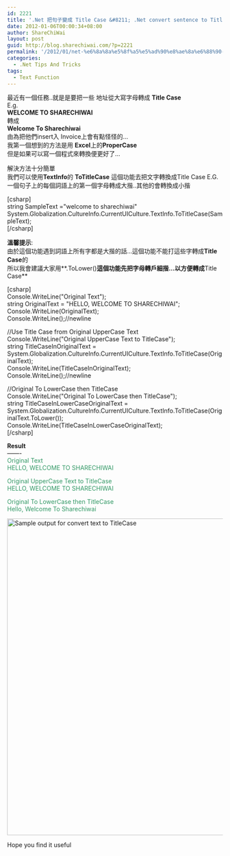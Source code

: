 ```yaml
---
id: 2221
title: '.Net 把句子變成 Title Case &#8211; .Net convert sentence to Title Case (This first Letter of the Word to Upper Case)'
date: 2012-01-06T00:00:34+08:00
author: ShareChiWai
layout: post
guid: http://blog.sharechiwai.com/?p=2221
permalink: '/2012/01/net-%e6%8a%8a%e5%8f%a5%e5%ad%90%e8%ae%8a%e6%88%90-title-case-net-convert-sentence-to-title-case-this-first-letter-of-the-word-to-upper-case/'
categories:
  - .Net Tips And Tricks
tags:
  - Text Function
---
```

最近有一個任務..就是是要把一些 地址從大寫字母轉成 **Title Case**  
E.g.  
**WELCOME TO SHARECHIWAI**  
轉成  
**Welcome To Sharechiwai**  
由為把他們insert入 Invoice上會有點怪怪的&#8230;  
我第一個想到的方法是用 **Excel**上的**ProperCase**  
但是如果可以寫一個程式來轉換便更好了&#8230;

解決方法十分簡單  
我們可以使用**TextInfo**的 **ToTitleCase** 這個功能去把文字轉換成Title Case E.G. 一個句子上的每個詞語上的第一個字母轉成大揩..其他的會轉換成小揩

[csharp]  
string SampleText ="welcome to sharechiwai"  
System.Globalization.CultureInfo.CurrentUICulture.TextInfo.ToTitleCase(SampleText);  
[/csharp]

**溫馨提示**:  
由於這個功能遇到詞語上所有字都是大揩的話&#8230;這個功能不能打這些字轉成**Title Case**的  
所以我會建議大家用**.ToLower()**這個功能先把字母轉戶細揩&#8230;以方便轉成**Title Case**

[csharp]  
Console.WriteLine("Original Text");  
string OriginalText = "HELLO, WELCOME TO SHARECHIWAI";  
Console.WriteLine(OriginalText);  
Console.WriteLine();//newline

//Use Title Case from Original UpperCase Text  
Console.WriteLine("Original UpperCase Text to TitleCase");  
string TitleCaseInOriginalText =  
System.Globalization.CultureInfo.CurrentUICulture.TextInfo.ToTitleCase(OriginalText);  
Console.WriteLine(TitleCaseInOriginalText);  
Console.WriteLine();//newline

//Original To LowerCase then TitleCase  
Console.WriteLine("Original To LowerCase then TitleCase");  
string TitleCaseInLowerCaseOriginalText =  
System.Globalization.CultureInfo.CurrentUICulture.TextInfo.ToTitleCase(OriginalText.ToLower());  
Console.WriteLine(TitleCaseInLowerCaseOriginalText);  
[/csharp]

**Result**  
&#8212;&#8212;-  
<span style="color: #339966;">Original Text</span>  
 <span style="color: #339966;">HELLO, WELCOME TO SHARECHIWAI</span>

<span style="color: #339966;">Original UpperCase Text to TitleCase</span>  
 <span style="color: #339966;">HELLO, WELCOME TO SHARECHIWAI</span>

<span style="color: #339966;">Original To LowerCase then TitleCase</span>  
 <span style="color: #339966;">Hello, Welcome To Sharechiwai</span>

<img src="http://api.photoshop.com/v1.0/accounts/aa9037104a014abbb11ad4bd58324b91/assets/adcd737e8d4141508362f7894fb45b7a" alt="Sample output for convert text to TitleCase" width="810" height="738" /> 

Hope you find it useful